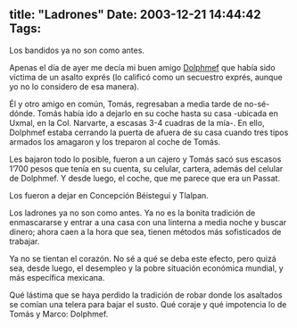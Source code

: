 title: "Ladrones"
Date: 2003-12-21 14:44:42
Tags: 
---
<p>Los bandidos ya no son como antes.</p>

<p>Apenas el día de ayer me decía mi buen amigo <a href="mailto:dolphmef@bigfoot.com">Dolphmef</a> que había sido víctima de un asalto exprés (lo calificó como un secuestro exprés, aunque yo no lo considero de esa manera).</p>

<p>Él y otro amigo en común, Tomás, regresaban a media tarde de no-sé-dónde. Tomás había ido a dejarlo en su coche hasta su casa -ubicada en Uxmal, en la Col. Narvarte, a escasas 3-4 cuadras de la mía-. En ello, Dolphmef estaba cerrando la puerta de afuera de su casa cuando tres tipos armados los amagaron y los treparon al coche de Tomás.</p>

<p>Les bajaron todo lo posible, fueron a un cajero y Tomás sacó sus escasos 1&#8217;700 pesos que tenía en su cuenta, su celular, cartera, además del celular de Dolphmef. Y desde luego, el coche, que me parece que era un Passat.</p>

<p>Los fueron a dejar en Concepción Béistegui y Tlalpan.</p>

<p>Los ladrones ya no son como antes. Ya no es la bonita tradición de enmascararse y entrar a una casa con una linterna a media noche y buscar dinero; ahora caen a la hora que sea, tienen métodos más sofisticados de trabajar.</p>

<p>Ya no se tientan el corazón. No sé a qué se deba este efecto, pero quizá sea, desde luego, el desempleo y la pobre situación económica mundial, y más específica mexicana.</p>

<p>Qué lástima que se haya perdido la tradición de robar donde los asaltados se comían una telera para bajar el susto. Qué coraje y qué impotencia lo de Tomás y Marco: Dolphmef.</p>

